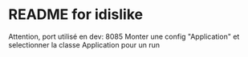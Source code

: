 README for idislike
==========================


Attention, port utilisé en dev: 8085
Monter une config "Application" et selectionner la classe Application pour un run